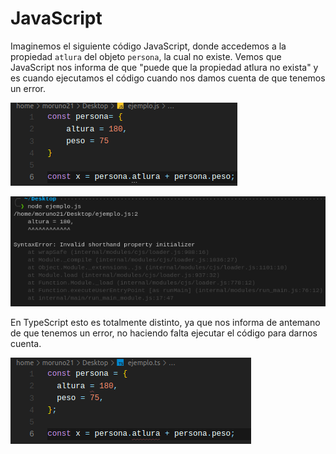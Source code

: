 # JavaScript

Imaginemos el siguiente código JavaScript, donde accedemos a la propiedad `atlura` del objeto `persona`, la cual no existe. Vemos que JavaScript nos informa de que "puede que la propiedad atlura no exista" y es cuando ejecutamos el código cuando nos damos cuenta de que tenemos un error.

![Objeto en js](images/diferencias/objetojs.png)

![Salida objeto en js](images/diferencias/salidaobjetojs.png)

En TypeScript esto es totalmente distinto, ya que nos informa de antemano de que tenemos un error, no haciendo falta ejecutar el código para darnos cuenta.

![Objeto en ts](images/diferencias/objetots.png)
